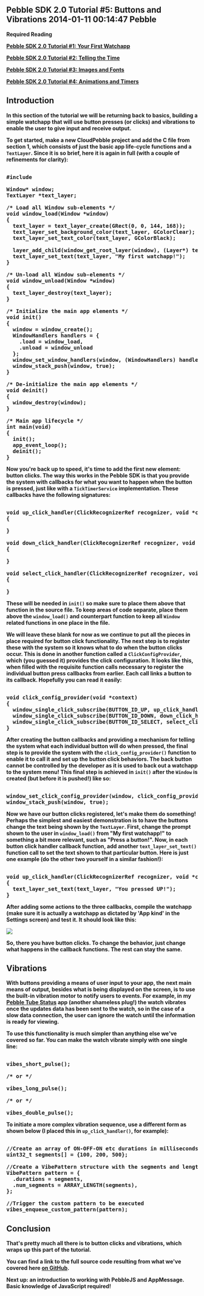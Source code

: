 Pebble SDK 2.0 Tutorial #5: Buttons and Vibrations
2014-01-11 00:14:47
Pebble
---

<strong>Required Reading

<a title="Pebble SDK 2.0 Tutorial #1: Your First Watchapp" href="http://ninedof.wordpress.com/2013/12/02/pebble-sdk-2-0-tutorial-1-your-first-watchapp/">Pebble SDK 2.0 Tutorial #1: Your First Watchapp</a>

<a title="Pebble SDK 2.0 Tutorial #2: Telling the Time." href="http://ninedof.wordpress.com/2013/12/18/pebble-sdk-2-0-tutorial-2-telling-the-time/">Pebble SDK 2.0 Tutorial #2: Telling the Time</a>

<a title="Pebble SDK 2.0 Tutorial #3: Images and Fonts" href="http://ninedof.wordpress.com/2013/12/22/pebble-sdk-2-0-tutorial-3-images-and-fonts/">Pebble SDK 2.0 Tutorial #3: Images and Fonts</a>

<a title="Pebble SDK 2.0 Tutorial #4: Animations and Timers" href="http://ninedof.wordpress.com/2013/12/29/pebble-sdk-2-0-tutorial-4-animations-and-timers/">Pebble SDK 2.0 Tutorial #4: Animations and Timers</a>

## Introduction

In this section of the tutorial we will be returning back to basics, building a simple watchapp that will use button presses (or clicks) and vibrations to enable the user to give input and receive output.

To get started, make a new CloudPebble project and add the C file from section 1, which consists of just the basic app life-cycle functions and a <code>TextLayer</code>. Since it is so brief, here it is again in full (with a couple of refinements for clarity):

<!-- language="cpp" -->
<pre><div class="code-block">
#include <pebble.h>

Window* window;
TextLayer *text_layer;

/* Load all Window sub-elements */
void window_load(Window *window)
{
  text_layer = text_layer_create(GRect(0, 0, 144, 168));
  text_layer_set_background_color(text_layer, GColorClear);
  text_layer_set_text_color(text_layer, GColorBlack);

  layer_add_child(window_get_root_layer(window), (Layer*) text_layer);
  text_layer_set_text(text_layer, "My first watchapp!");
}

/* Un-load all Window sub-elements */
void window_unload(Window *window)
{
  text_layer_destroy(text_layer);
}

/* Initialize the main app elements */
void init()
{
  window = window_create();
  WindowHandlers handlers = {
    .load = window_load,
    .unload = window_unload
  };
  window_set_window_handlers(window, (WindowHandlers) handlers);
  window_stack_push(window, true);
}

/* De-initialize the main app elements */
void deinit()
{
  window_destroy(window);
}

/* Main app lifecycle */
int main(void)
{
  init();
  app_event_loop();
  deinit();
}
</div></pre>

Now you're back up to speed, it's time to add the first new element: button clicks. The way this works in the Pebble SDK is that you provide the system with callbacks for what you want to happen when the button is pressed, just like with a <code>TickTimerService</code> implementation. These callbacks have the following signatures:

<!-- language="cpp" -->
<pre><div class="code-block">
void up_click_handler(ClickRecognizerRef recognizer, void *context)
{

}

void down_click_handler(ClickRecognizerRef recognizer, void *context)
{

}

void select_click_handler(ClickRecognizerRef recognizer, void *context)
{

}
</div></pre>

These will be needed in <code>init()</code> so make sure to place them above that function in the source file. To keep areas of code separate, place them above the <code>window_load()</code> and counterpart function to keep all <code>Window</code> related functions in one place in the file.

We will leave these blank for now as we continue to put all the pieces in place required for button click functionality. The next step is to register these with the system so it knows what to do when the button clicks occur. This is done in another function called a <code>ClickConfigProvider</code>, which (you guessed it) provides the click configuration. It looks like this, when filled with the requisite function calls necessary to register the individual button press callbacks from earlier. Each call links a button to its callback. Hopefully you can read it easily:

<!-- language="cpp" -->
<pre><div class="code-block">
void click_config_provider(void *context)
{
  window_single_click_subscribe(BUTTON_ID_UP, up_click_handler);
  window_single_click_subscribe(BUTTON_ID_DOWN, down_click_handler);
  window_single_click_subscribe(BUTTON_ID_SELECT, select_click_handler);
}
</div></pre>

After creating the button callbacks and providing a mechanism for telling the system what each individual button will do when pressed, the final step is to provide the system with the <code>click_config_provider()</code> function to enable it to call it and set up the button click behaviors. The back button cannot be controlled by the developer as it is used to back out a watchapp to the system menu! This final step is achieved in <code>init()</code> after the <code>Window</code> is created (but before it is pushed!) like so:

<!-- language="cpp" -->
<pre><div class="code-block">
window_set_click_config_provider(window, click_config_provider);
window_stack_push(window, true);
</div></pre>

Now we have our button clicks registered, let's make them do something! Perhaps the simplest and easiest demonstration is to have the buttons change the text being shown by the <code>TextLayer</code>. First, change the prompt shown to the user in <code>window_load()</code> from "My first watchapp!" to something a bit more relevant, such as "Press a button!". Now, in each button click handler callback function, add another <code>text_layer_set_text()</code> function call to set the text shown to that particular button. Here is just one example (do the other two yourself in a similar fashion!):

<!-- language="cpp" -->
<pre><div class="code-block">
void up_click_handler(ClickRecognizerRef recognizer, void *context)
{
  text_layer_set_text(text_layer, "You pressed UP!");
}
</div></pre>

After adding some actions to the three callbacks, compile the watchapp (make sure it is actually a watchapp as dictated by 'App kind' in the Settings screen) and test it. It should look like this:

<a href="http://ninedof.files.wordpress.com/2014/01/pressed.png">![](http://ninedof.files.wordpress.com/2014/01/pressed.png)</a>

So, there you have button clicks. To change the behavior, just change what happens in the callback functions. The rest can stay the same.

## Vibrations
With buttons providing a means of user input to your app, the next main means of output, besides what is being displayed on the screen, is to use the built-in vibration motor to notify users to events. For example, in my <a title="PTubeStatus: TFL Status on Your Wrist" href="http://ninedof.wordpress.com/2013/11/24/ptubestatus-tfl-status-on-your-wrist/">Pebble Tube Status</a> app (another shameless plug!) the watch vibrates once the updates data has been sent to the watch, so in the case of a slow data connection, the user can ignore the watch until the information is ready for viewing.

To use this functionality is much simpler than anything else we've covered so far. You can make the watch vibrate simply with one single line:

<!-- language="cpp" -->
<pre><div class="code-block">
vibes_short_pulse();

/* or */

vibes_long_pulse();

/* or */

vibes_double_pulse();
</div></pre>

To initiate a more complex vibration sequence, use a different form as shown below (I placed this in <code>up_click_handler()</code>, for example):

<!-- language="cpp" -->
<pre><div class="code-block">
//Create an array of ON-OFF-ON etc durations in milliseconds
uint32_t segments[] = {100, 200, 500};

//Create a VibePattern structure with the segments and length of the pattern as fields
VibePattern pattern = {
  .durations = segments,
  .num_segments = ARRAY_LENGTH(segments),
};

//Trigger the custom pattern to be executed
vibes_enqueue_custom_pattern(pattern);
</div></pre>

## Conclusion
That's pretty much all there is to button clicks and vibrations, which wraps up this part of the tutorial.

You can find a link to the full source code resulting from what we've covered here <a title="Source" href="https://github.com/C-D-Lewis/pebble-sdk2-tut-5">on GitHub</a>.

Next up: an introduction to working with PebbleJS and AppMessage. Basic knowledge of JavaScript required!
